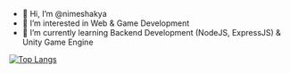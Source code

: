 - 👋 Hi, I’m @nimeshakya
- 👀 I’m interested in Web & Game Development
- 🌱 I’m currently learning Backend Development (NodeJS, ExpressJS) & Unity Game Engine

[![Top Langs](https://github-readme-stats.vercel.app/api/top-langs/?username=yourusername)](https://github.com/anuraghazra/github-readme-stats)

<!---
nimeshakya/nimeshakya is a ✨ special ✨ repository because its `README.md` (this file) appears on your GitHub profile.
You can click the Preview link to take a look at your changes.
--->
